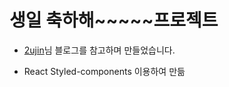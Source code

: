 # 생일 축하해~~~~~프로젝트

- [2ujin](https://velog.io/@2ujin/%EC%B9%9C%EA%B5%AC%EC%83%9D%EC%9D%BC-%EA%B8%B0%EB%85%90-%EC%9B%B9%EC%82%AC%EC%9D%B4%ED%8A%B8-%EB%A7%8C%EB%93%A4%EA%B8%B0)님 블로그를 참고하며 만들었습니다.

- React Styled-components 이용하여 만듦

